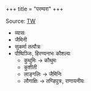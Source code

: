 +++
title = "परम्परा"
+++

Source: [TW](https://www.oocities.org/somasushma/teachers.pdf)

- व्यासः
- जैमिनी
- सुकर्मा तत्पौत्रः
- पौष्पिञ्जिः, हिरण्यनाभः कौशल्यः
  - कुथुमिः → कौथुमः 
  - कुशीती
  - लाङ्गलिः → जैमिनिः
  - लौगाक्षिः → तण्डिपुत्रः, राणायनीयः
